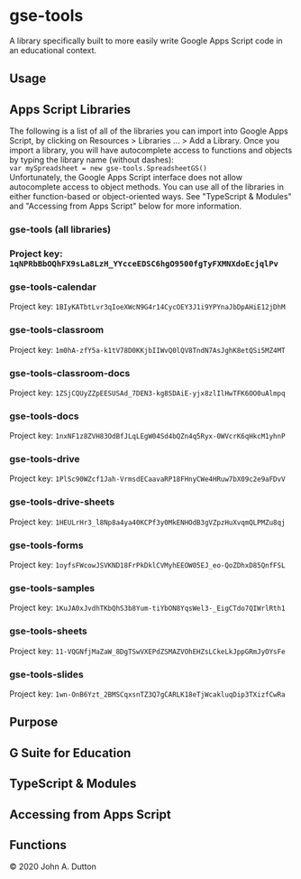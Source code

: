 <h1>gse-tools</h1>
<p>A library specifically built to more easily write Google Apps Script
    code in an educational context.
</p>
<h2>Usage</h2>
<h2>Apps Script Libraries</h2>
<p>
    The following is a list of all of the libraries you can import into Google Apps Script, by clicking on Resources > Libraries ... > Add a Library. Once you import a library, you will have autocomplete access to functions and objects by typing the library name (without dashes): 
    <br><code>var mySpreadsheet = new gse-tools.SpreadsheetGS()</code><br>
    Unfortunately, the Google Apps Script interface does not allow autocomplete access to object methods. You can use all of the libraries in either function-based or object-oriented ways. See "TypeScript & Modules" and "Accessing from Apps Script" below for more information.
<h3>gse-tools (all libraries)<h3>
    <p>Project key: <code>1qNPRbBbOQhFX9sLa8LzH_YYcceEDSC6hgO9500fgTyFXMNXdoEcjqlPv</code></p>
    <h3>gse-tools-calendar</h3>
    <p>Project key: <code>1BIyKATbtLvr3qIoeXWcN9G4r14CycOEY3J1i9YPYnaJbDpAHiE12jDhM</code></p>
    <h3>gse-tools-classroom</h3>
    <p>Project key: <code>1m0hA-zfY5a-k1tV78D0KKjbIIWvQ0lQV8TndN7AsJghK8etQSi5MZ4MT</code></p>
    <h3>gse-tools-classroom-docs</h3>
    <p>Project key: <code>1ZSjCQUyZZpEESUSAd_7DEN3-kg8SDAiE-yjx8zlIlHwTFK6OO0uAlmpq</code></p>
    <h3>gse-tools-docs</h3>
    <p>Project key: <code>1nxNF1z8ZVH83OdBfJLqLEgW04Sd4bQZn4q5Ryx-0WVcrK6qHkcM1yhnP</code></p>
    <h3>gse-tools-drive</h3>
    <p>Project key: <code>1PlSc90WZcf1Jah-VrmsdECaavaRP18FHnyCWe4HRuw7bX09c2e9aFDvV</code></p>
    <h3>gse-tools-drive-sheets</h3>
    <p>Project key: <code>1HEULrHr3_l8Np8a4ya40KCPf3y0MkENHOdB3gVZpzHuXvqmQLPMZu8qj</code></p>
    <h3>gse-tools-forms</h3>
    <p>Project key: <code>1oyfsFWcowJSVKND18FrPkDklCVMyhEEOW05EJ_eo-QoZDhxD85QnfFSL</code></p>
    <h3>gse-tools-samples</h3>
    <p>Project key: <code>1KuJA0xJvdhTKbQhS3b8Yum-tiYbON8YqsWel3-_EigCTdo7QIWrlRth1</code></p>
    <h3>gse-tools-sheets</h3>
    <p>Project key: <code>11-VQGNfjMaZaW_8DgTSwVXEPdZSMAZVOhEHZsLCkeLkJppGRmJyOYsFe</code></p>
    <h3>gse-tools-slides</h3>
    <p>Project key: <code>1wn-OnB6Yzt_2BMSCqxsnTZ3Q7gCARLK18eTjWcakluqDip3TXizfCwRa</code></p>
<h2>Purpose</h2>
<h2>G Suite for Education</h2>
<h2>TypeScript & Modules</h2>
<p></p>
<h2>Accessing from Apps Script</h2>
<h2>Functions</h2>

<footer>&copy; 2020 John A. Dutton</footer>
